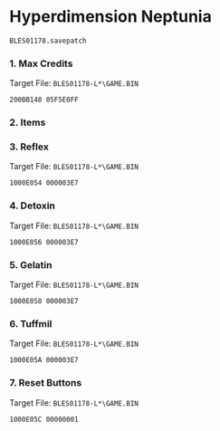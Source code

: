 #  Hyperdimension Neptunia 

`BLES01178.savepatch`

### 1. Max Credits

Target File: `BLES01178-L*\GAME.BIN`

```
200BB148 05F5E0FF
```

### 2. Items
### 3. Reflex

Target File: `BLES01178-L*\GAME.BIN`

```
1000E054 000003E7
```

### 4. Detoxin

Target File: `BLES01178-L*\GAME.BIN`

```
1000E056 000003E7
```

### 5. Gelatin

Target File: `BLES01178-L*\GAME.BIN`

```
1000E058 000003E7
```

### 6. Tuffmil

Target File: `BLES01178-L*\GAME.BIN`

```
1000E05A 000003E7
```

### 7. Reset Buttons

Target File: `BLES01178-L*\GAME.BIN`

```
1000E05C 00000001
```

